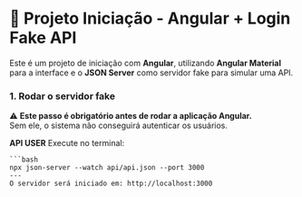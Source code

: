 # 📝 Projeto Iniciação - Angular + Login Fake API

Este é um projeto de iniciação com **Angular**, utilizando **Angular Material** para a interface e o **JSON Server** como servidor fake para simular uma API.

### 1. Rodar o servidor fake

⚠️ **Este passo é obrigatório antes de rodar a aplicação Angular.**  
Sem ele, o sistema não conseguirá autenticar os usuários.

**API USER**
    Execute no terminal:

    ```bash
    npx json-server --watch api/api.json --port 3000
    ---
    O servidor será iniciado em: http://localhost:3000





